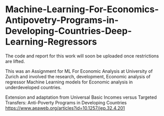 # Machine-Learning-For-Economics-Antipovetry-Programs-in-Developing-Countries-Deep-Learning-Regressors

The code and report for this work will soon be uploaded once restrictions are lifted.

This was an Assignment for ML For Economic Analysis at University of Zurich and involved the research, development, Economic analysis of regressor Machine Learning models for Economic analysis in underdeveloped countries. 

Extension and adaptation from Universal Basic Incomes versus Targeted Transfers: Anti-Poverty Programs in Developing Countries https://www.aeaweb.org/articles?id=10.1257/jep.32.4.201
